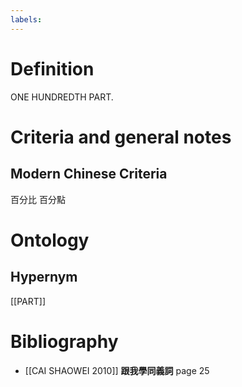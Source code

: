 ```yaml
---
labels: 
---
```


# Definition
ONE HUNDREDTH PART.
# Criteria and general notes
## Modern Chinese Criteria
百分比
百分點
# Ontology

## Hypernym
[[PART]]
# Bibliography
- [[CAI SHAOWEI 2010]]
**跟我學同義詞** page 25
